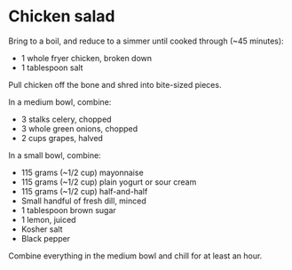 Chicken salad
=============

Bring to a boil, and reduce to a simmer until cooked through (~45 minutes):

- 1 whole fryer chicken, broken down
- 1 tablespoon salt

Pull chicken off the bone and shred into bite-sized pieces.

In a medium bowl, combine:

- 3 stalks celery, chopped
- 3 whole green onions, chopped
- 2 cups grapes, halved

In a small bowl, combine:

- 115 grams (~1/2 cup) mayonnaise
- 115 grams (~1/2 cup) plain yogurt or sour cream
- 115 grams (~1/2 cup) half-and-half
- Small handful of fresh dill, minced
- 1 tablespoon brown sugar
- 1 lemon, juiced
- Kosher salt
- Black pepper

Combine everything in the medium bowl and chill for at least an hour.
